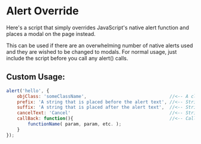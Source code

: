 # Alert Override

Here's a script that simply overrides JavaScript's native alert function and places a modal on the page instead.

This can be used if there are an overwhelming number of native alerts used and they are wished to be changed to modals. For normal usage, just include the script before you call any alert() calls.

## Custom Usage:

```javascript
alert('hello', {
    objClass: 'someClassName',                               //<-- A class that will be added to the modal for styling.
    prefix: 'A string that is placed before the alert text', //<-- String for additional text before the alert text (can be HTML for styling).
    suffix: 'A string that is placed after the alert text',  //<-- String for additional text after the alert text (can be HTML for styling).
    cancelText: 'Cancel'                                     //<-- String for customizing the text of the cancel button.
    callBack: function(){                                    //<-- Callback function that will be called after the modal is closed.
        functionName( param, param, etc. );
    }
}); 
```
